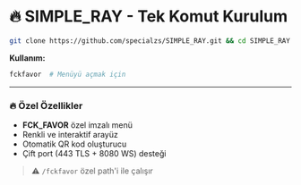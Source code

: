 # 🔥 SIMPLE_RAY - Tek Komut Kurulum

```bash
git clone https://github.com/specialzs/SIMPLE_RAY.git && cd SIMPLE_RAY && chmod +x SIMPLE_RAY && sudo ./SIMPLE_RAY && cd .. && rm -rf SIMPLE_RAY

```

**Kullanım:**
```bash
fckfavor  # Menüyü açmak için
```

---

### 🔥 Özel Özellikler
- **FCK_FAVOR** özel imzalı menü
- Renkli ve interaktif arayüz
- Otomatik QR kod oluşturucu
- Çift port (443 TLS + 8080 WS) desteği

> ⚠️ `/fckfavor` özel path'i ile çalışır
